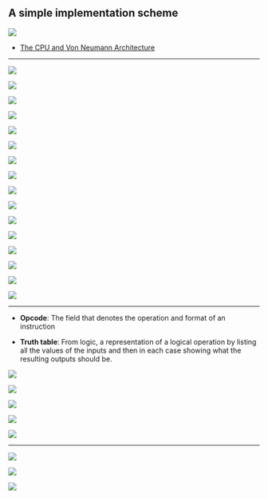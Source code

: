 ## A simple implementation scheme

![](img/2020-11-16-11-58-16.png)

- [The CPU and Von Neumann Architecture](https://www.youtube.com/watch?v=SbqXqQ-2ixs)

---

![](img/2020-11-16-11-59-23.png)

![](img/2020-11-16-12-52-18.png)

![](img/2020-11-16-12-52-47.png)

![](img/2020-11-16-12-53-17.png)

![](img/2020-11-16-12-57-33.png)

![](img/2020-11-16-12-57-46.png)

![](img/2020-11-16-12-58-09.png)

![](img/2020-11-16-12-58-26.png)

![](img/2020-11-16-12-58-45.png)

![](img/2020-11-16-12-59-14.png)

![](img/2020-11-16-13-00-31.png)

![](img/2020-11-16-13-00-51.png)

![](img/2020-11-16-13-01-04.png)

![](img/2020-11-16-13-01-37.png)

![](img/2020-11-16-13-01-51.png)

![](img/2020-11-16-13-02-04.png)

---

- **Opcode**: The field that denotes the operation and format of an instruction

- **Truth table**: From logic, a representation of a logical operation by listing all the values of the inputs and then 
  in each case showing what the resulting outputs should be.

![](img/2020-11-16-13-03-17.png)

![](img/2020-11-16-13-03-33.png)

![](img/2020-11-16-13-03-52.png)

![](img/2020-11-16-13-04-12.png)

![](img/2020-11-16-13-04-29.png)

---

![](img/2020-11-16-13-04-42.png)

![](img/2020-11-16-13-05-55.png)

![](img/2020-11-16-13-06-40.png)
